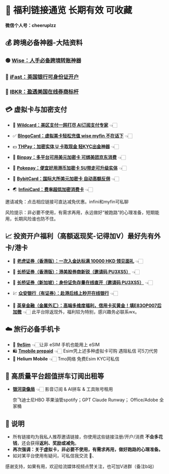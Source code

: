

# 🎉 福利链接通览 长期有效 可收藏

**微信个人号：cheeruplzz**


## 💰 跨境必备神器-大陆资料

### 🟢 [**Wise：人手必备跨境转账神器**](https://wise.com/invite/ihpc/chengangl)   
### 🏦 [**iFast：英国银行可身份证开户**](https://www.ifastgb.com/tellafriend/chengangl82)  
### 🔴 [**IBKR：盈透美国在线券商标杆**](https://ibkr.com/referral/chengang564)  


## 💳 虚拟卡与加密支付

- 💎 [**Wildcard：美区支付一网打尽  AI订阅支付专家**](https://yeka.ai/i/LANGKE)     👈🏻 
  
- ✅ [**BIngoCard：虚拟美卡轻松充值  wise myfin 不在话下**](https://m.bebingocard.com/login?code=LANGKE)  👈🏻 
  
- 💵 [**THPay：加密实体 U 卡取现金  轻KYC出金神器**](https://www.thpay.org/?channelCode=3704699)         👈🏻 
  
- 🕋 [**Binpay：多平台可用美元加密卡  可绑美团京东消费**](https://app.binpay.cc/pages/passport/invitation?r=101271)        👈🏻 
  
- 🥗 [**Pokepay：便宜好用港币加密卡 5U带走可升级实体**](https://app.pokepay.cc/pages/invitation/regist?r=211098)     👈🏻 
  
- 🎲 [**BybitCard：国际大所美元加密卡 自动高额反佣**](https://partner.bybit.com/b/CHEERUP)  👈🏻 

- 🌏 [**InfiniCard：费率超低加密消费卡**](https://app.infini.money/signup?ref=RGQYQQY)  👈🏻 

邀请减免：点击相应链接可直达减免优惠。infini和myfin可私聊

风险提示：非必要不使用，有需求再用，永远做好“被跑路”的心理准备，短期能用，长期风险谁也防不住。



## 📈 投资开户福利（高额返现奖-记得加V）最好先有外卡/港卡

- 🐯 [**老虎证券（香港版）：一次入金达标满 10000 HKD 领见面礼**](https://tigr.link/9Aq719) 👈🏻 

- 🚀 [**长桥证券（香港版）：港美股券商新锐（邀请码 PU3XS5）**](https://app.longbridgehk.com/ac/oa?account_channel=lb&channel=HB100002&invite-code=PU3XS5) 👈🏻 

- 🚀 [**长桥证券（新加坡）：身份证免存量在线直开（邀请码 PU3XS5）**](https://activity.lbmkt.ing/pages/longbridge/7415/index.html?app_id=longbridge&org_id=1&account_channel=lb&lang=zh-CN&channel=HB100002&invite-code=PU3XS5) 👈🏻 

- 💹 [**众安银行（有证券）：赴港后线上秒开在线银行**](https://l.za.group/Ae3fR) 👈🏻 

- 🔱 [**英皇金融（金属外汇）：高端多维度福利，信用卡买黄金！填E83OP007后加微**](https://www.empfs.com/form/bullion-personal) 👈🏻 此平台除返现外，福利较为特别，感兴趣务必联系wx。











## ☁️ 旅行必备手机卡

- 📲 [**9eSim**](https://www.9esim.com/?coupon=langke)                      👈🏻让非 eSIM 手机也能用上 eSIM
- 🛍️ [**Tmobile prepaid**](https://www.bilibili.com/video/BV163BdY4Ehn) 👈🏻 Esim凭上述多种虚拟卡可购  遇阻私信  可5刀代劳
- 🫧 **Helium Mobile**     👈🏻 Tmo网络  免费Esim  KYC可私信





## 🎥 高质量平台超值拼车订阅出租等

- [**银河录像局**](https://nf.video/fEczE)  👈🏻 影音订阅 & AI拼车 & 工具账号租用

  奈飞迪士尼HBO  苹果油管spotify；GPT Claude Runway； Office/Adobe 全家桶



## 📌 说明

- 所有链接均为我私人推荐邀请链接，你使用这些链接注册/开户/消费 **不会多花钱**，还会获得**返利、奖励或减免**。
- **再次强调：关于虚拟卡，非必要不使用，有需求再用，做好跑路的心理准备。**
- 如对某平台使用有疑问，可私信我交流 👋、

感谢支持，如果有用，欢迎给流媒体视频点赞关注，也可加V进群（备注b站）
